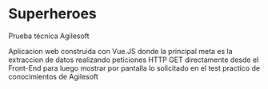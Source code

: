 # Superheroes
Prueba técnica Agilesoft

Aplicacion web construida con Vue.JS donde la principal meta es la extraccion de datos realizando peticiones HTTP GET directamente desde el Front-End para luego mostrar por pantalla lo solicitado en el test practico de conocimientos de Agilesoft
